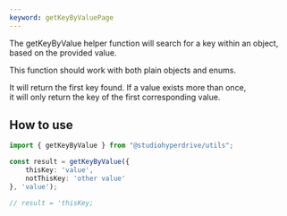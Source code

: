 ```yaml
---
keyword: getKeyByValuePage
---
```


The getKeyByValue helper function will search for a key within an object, based on the provided value.

This function should work with both plain objects and enums.

It will return the first key found. If a value exists more than once,  
it will only return the key of the first corresponding value.

## How to use

```typescript
import { getKeyByValue } from "@studiohyperdrive/utils";

const result = getKeyByValue({
    thisKey: 'value',
    notThisKey: 'other value'
}, 'value');

// result = 'thisKey;
```
